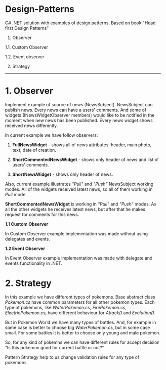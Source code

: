 # Design-Patterns
C# .NET solution with examples of design patterns. Based on book "Head first Design Patterns"

1. Observer

  1.1. Custom Observer
  
  1.2. Event observer
  
2. Strategy

---------------------------------------------
# 1. Observer
Implement example of source of news (NewsSubject). NewsSubject can publish news. Every news can have a users' comments.
And some of widgets (INewsWidgetObserver members) would like to be notified in the moment when new news has been published. Every news widget shows received news differently.

In current example we have follow observers:

1) **FullNewsWidget** - shows all of news attributes: header, main photo, text, date of creation.

2) **ShortCommentedNewsWidget** - shows only header of news and list of users' comments.

3) **ShortNewsWidget** - shows only header of news.

Also, current example illustrates *"Pull"* and *"Push"* NewsSubject working modes. All of the widgets received latest news, so all of them working in *Pull* mode.

**ShortCommentedNewsWidget** is working in *"Pull"* and *"Push"* modes. As all the other widgets he receives latest news, but after that he makes request for comments for this news.

**1.1 Custom Observer**

In Custom Observer example implementation was made without using delegates and events.

**1.2 Event Observer**

In Event Observer example implementation was made with delegate and events functionality in .NET.

# 2. Strategy

In this example we have different types of pokemons. Base abstract class *Pokemon.cs* have common parameters for all other pokemon types. Each type of pokemons, like *WaterPokemon.cs*, *FirePokemon.cs*, *ElectricPokemon.cs*, have different behaviour for *Attack()* and *Evolution()*.

But in Pokemon World we have many types of battles. And, for example in some case is better to choose big *WaterPokemon.cs*, but in some case small. For some battles it is better to choose only young and male pokemon. 

So, for any kind of pokemns we can have different rules for accept decision "Is this pokemon good for current battle or not?"

Pattern Strategy help to us change validation rules for any type of pokemons.
